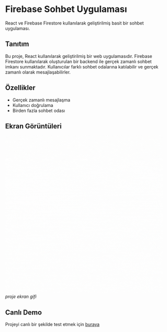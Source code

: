 # Firebase Sohbet Uygulaması

React ve Firebase Firestore kullanılarak geliştirilmiş basit bir sohbet uygulaması.

## Tanıtım

Bu proje, React kullanılarak geliştirilmiş bir web uygulamasıdır. Firebase Firestore kullanılarak oluşturulan bir backend ile gerçek zamanlı sohbet imkanı sunmaktadır. Kullanıcılar farklı sohbet odalarına katılabilir ve gerçek zamanlı olarak mesajlaşabilirler.

## Özellikler

- Gerçek zamanlı mesajlaşma
- Kullanıcı doğrulama
- Birden fazla sohbet odası

## Ekran Görüntüleri

![Ekran Görüntüsü 1](ekranGifi.gif)
*proje ekran gifi*

## Canlı Demo

Projeyi canlı bir şekilde test etmek için
 [buraya](https://chatapp38.netlify.app/)


